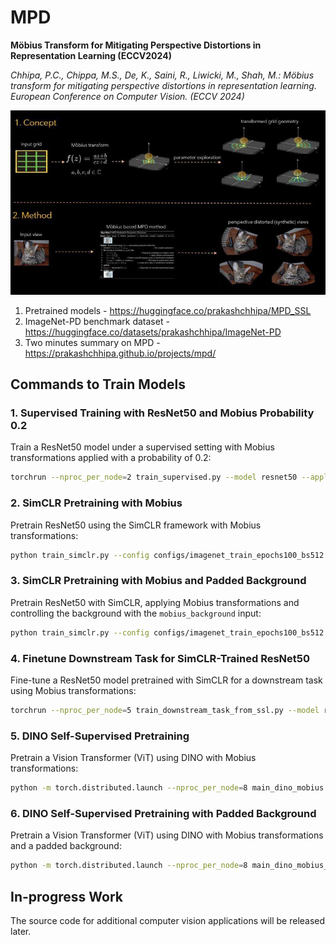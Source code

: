 # MPD
**Möbius Transform for Mitigating Perspective Distortions in Representation Learning (ECCV2024)**

_Chhipa, P.C., Chippa, M.S., De, K., Saini, R., Liwicki, M., Shah, M.: Möbius transform for mitigating perspective distortions in representation learning. European Conference on Computer Vision. (ECCV 2024)_

![Model Architecture](mobius_mpd.jpg)



1. Pretrained models - https://huggingface.co/prakashchhipa/MPD_SSL
2. ImageNet-PD benchmark dataset - https://huggingface.co/datasets/prakashchhipa/ImageNet-PD
3. Two minutes summary on MPD - https://prakashchhipa.github.io/projects/mpd/


## Commands to Train Models

### 1. Supervised Training with ResNet50 and Mobius Probability 0.2
Train a ResNet50 model under a supervised setting with Mobius transformations applied with a probability of 0.2:
```bash
torchrun --nproc_per_node=2 train_supervised.py --model resnet50 --apply-mobius --forward-mobius --mobius-prob 0.2 --name supervised_mpd_rn50
```

### 2. SimCLR Pretraining with Mobius
Pretrain ResNet50 using the SimCLR framework with Mobius transformations:
```bash
python train_simclr.py --config configs/imagenet_train_epochs100_bs512.yaml
```

### 3. SimCLR Pretraining with Mobius and Padded Background
Pretrain ResNet50 with SimCLR, applying Mobius transformations and controlling the background with the `mobius_background` input:
```bash
python train_simclr.py --config configs/imagenet_train_epochs100_bs512.yaml
```

### 4. Finetune Downstream Task for SimCLR-Trained ResNet50
Fine-tune a ResNet50 model pretrained with SimCLR for a downstream task using Mobius transformations:
```bash
torchrun --nproc_per_node=5 train_downstream_task_from_ssl.py --model resnet50 --apply-mobius --apply-BGI --name downstream_simclr_rn50 --forward-mobius --mobius-prob 0.2 --ssl-checkpoint <checkpoint URL>
```

### 5. DINO Self-Supervised Pretraining
Pretrain a Vision Transformer (ViT) using DINO with Mobius transformations:
```bash
python -m torch.distributed.launch --nproc_per_node=8 main_dino_mobius.py --mobius_prob 0.8 --arch vit_small --data_path /path/to/imagenet/train --output_dir /path/to/saving_dir
```

### 6. DINO Self-Supervised Pretraining with Padded Background
Pretrain a Vision Transformer (ViT) using DINO with Mobius transformations and a padded background:
```bash
python -m torch.distributed.launch --nproc_per_node=8 main_dino_mobius_bgi.py --mobius_prob 0.8 --arch vit_small --data_path /path/to/imagenet/train --output_dir /path/to/saving_dir
```

## In-progress Work
The source code for additional computer vision applications will be released later.





